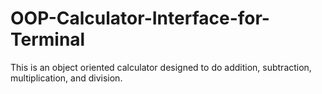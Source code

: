 # OOP-Calculator-Interface-for-Terminal
This is an object oriented calculator designed to do addition, subtraction, multiplication, and division.

